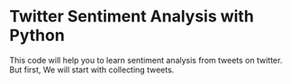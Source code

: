 # Twitter Sentiment Analysis with Python

This code will help you to learn sentiment analysis from tweets on twitter.
But first, We will start with collecting tweets.
